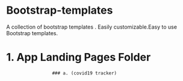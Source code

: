 # Bootstrap-templates
A collection of bootstrap templates . Easily customizable.Easy to use Bootstrap templates.

# 1. App Landing Pages Folder
                     ### a. (covid19 tracker)


